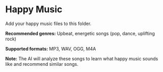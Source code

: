# Happy Music

Add your happy music files to this folder.

**Recommended genres:** Upbeat, energetic songs (pop, dance, uplifting rock)

**Supported formats:** MP3, WAV, OGG, M4A

**Note:** The AI will analyze these songs to learn what happy music sounds like and recommend similar songs.
